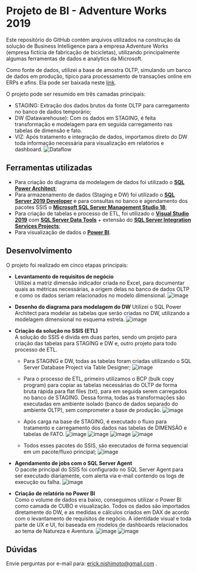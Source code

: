 

# Projeto de BI - Adventure Works 2019
Este repositório do GitHub contém arquivos utilizados na construção da solução de Business Intelligence para a empresa Adventure Works (empresa fictícia de fabricação de bicicletas), utilizando principalmente algumas  ferramentas de dados e analytics da Microsoft.

Como fonte de dados, utilizei a base de amostra OLTP, simulando um banco de dados em produção, típico para processamento de transações online em ERPs e afins. Ela pode ser baixada neste [link](https://learn.microsoft.com/en-us/sql/samples/adventureworks-install-configure).

O projeto pode ser resumido em três camadas principais:
 - STAGING: Extração dos dados brutos da fonte OLTP para carregamento no banco de dados temporário;
 - DW (Datawarehouse): Com os dados em STAGING, é feita transformação e modelagem para em seguida carregamento nas tabelas de dimensão e fato.
 - VIZ: Após tratamento e integração de dados, importamos direto do DW toda informação necessária para visualização em relatórios e dashboard.
 ![Dataflow](https://user-images.githubusercontent.com/25754870/191253450-0abcef56-16b5-4189-8290-c8d6b6b70e0b.png)

## Ferramentas utilizadas
- Para criação do diagrama da modelagem de dados foi utilizado o **[SQL Power Architect](http://www.bestofbi.com/page/architect_download_os)**;
- Para armazenamento de dados (Staging e DW)  foi utilizado o **[SQL Server 2019 Developer](https://www.microsoft.com/pt-br/sql-server/sql-server-downloads)** e para consultas no banco e agendamento dos pacotes SSIS o **[Microsoft SQL Server Management Studio 18](https://learn.microsoft.com/pt-br/sql/ssms/download-sql-server-management-studio-ssms?view=sql-server-ver16)**;
- Para criação de tabelas e processo de ETL, foi utilizado o **[Visual Studio 2019](https://visualstudio.microsoft.com/pt-br/vs/older-downloads/)** com **[SQL Server Data Tools](https://learn.microsoft.com/en-us/sql/ssdt/download-sql-server-data-tools-ssdt)** + extensão do **[SQL Server Integration Services Projects](https://learn.microsoft.com/en-us/sql/integration-services/integration-services-ssis-projects-and-solutions)**;
- Para visualização de dados o **[Power BI](https://powerbi.microsoft.com/pt-br/)**.

## Desenvolvimento
O projeto foi realizado em cinco etapas principais:
- **Levantamento de requisitos de negócio**<br>
Utilizei a matriz dimensão indicador criada no Excel, para documentar quais as métricas necessárias, a origem delas no banco de dados OLTP  e como os dados seriam relacionados no modelo dimensional.
![image](https://user-images.githubusercontent.com/25754870/191126661-1b1197fd-55bb-4670-a05b-b69cd87bca30.png)

- **Desenho do diagrama para modelagem do DW**
Utilizei o SQL Power Architect para modelar as tabelas que serão criadas no DW, utilizando a modelagem dimensional no esquema estrela.
![image](https://user-images.githubusercontent.com/25754870/191128675-cc68f3da-6e92-4833-b031-b792615bdaff.png)

- **Criação da solução no SSIS (ETL)**<br>
A solução do SSIS é divida em duas partes, sendo um projeto para criação das tabelas para STAGING e DW e, outro projeto para todo processo de ETL.

  - Para STAGING e DW, todas as tabelas foram criadas utilizando o SQL Server Database Project via Table Designer;
![image](https://user-images.githubusercontent.com/25754870/191129029-d9c485d8-5d0e-469c-a90c-74248a8ae5b5.png)

   - Para o processo de ETL, primeiro utilizamos o BCP (bulk copy program) para copiar as tabelas necessárias do OLTP de forma bruta rápida para flat files (txt), para em seguida serem carregados no banco de STAGING. Dessa forma, todas as transformações são executadas em ambiente isolado (banco de dados separado do ambiente OLTP), sem comprometer a base de produção.
![image](https://user-images.githubusercontent.com/25754870/191129281-f6c72479-af00-4bbc-93fb-412e9867fd8a.png)

  - Após carga na base de STAGING, é executado o fluxo para tratamento e carregamento dos dados nas tabelas de DIMENSÃO e tabelas de FATO.
![image](https://user-images.githubusercontent.com/25754870/191129390-277a9d82-085c-41be-ab88-457756eac077.png)
![image](https://user-images.githubusercontent.com/25754870/191129721-b70b5cd5-4c3e-49cb-9d2a-4e8bad7914c1.png)
![image](https://user-images.githubusercontent.com/25754870/191129562-855f9af3-f174-4a7b-bf5e-d56c955fabf7.png)
![image](https://user-images.githubusercontent.com/25754870/191129605-58475d25-46fe-4f3e-a6b6-c9eb76313bd3.png)

  - Todos esses pacotes do SSIS, são executados de forma sequencial em um pacote/fluxo principal;
![image](https://user-images.githubusercontent.com/25754870/191129803-676fbb68-ffb3-4c60-bdfe-aa1da1dc3e93.png)

- **Agendamento de jobs com o SQL Server Agent**<br>
O pacote principal do SSIS foi configurado no SQL Server Agent para ser executado diariamente, com alerta via e-mail contendo os logs de execução ou falha.
![image](https://user-images.githubusercontent.com/25754870/191130005-709c357a-d458-4b6c-a30e-8f05e4334876.png)

- **Criação de relatório no Power BI**<br>
Como o volume de dados era baixo, conseguimos utilizar o Power BI como camada de CUBO e visualização. Todos os dados são importados diretamente do DW, e as medidas e cálculos criados em DAX de acordo com o levantamento de requisitos de negócio. A identidade visual e toda parte de UX e UI, foi baseada em modelos de dashboards relacionados ao tema de Natureza e Aventura.
![image](https://user-images.githubusercontent.com/25754870/191130152-6d6289ad-fc03-4a9a-a0b0-92c626af9880.png)
  ![image](https://user-images.githubusercontent.com/25754870/191130346-3c8b2480-da04-41a6-b2b4-0216cf060651.png)
## Dúvidas
Envie perguntas por e-mail para: [erick.nishimoto@gmail.com](mailto:erick.nishimoto@gmail.com) .
